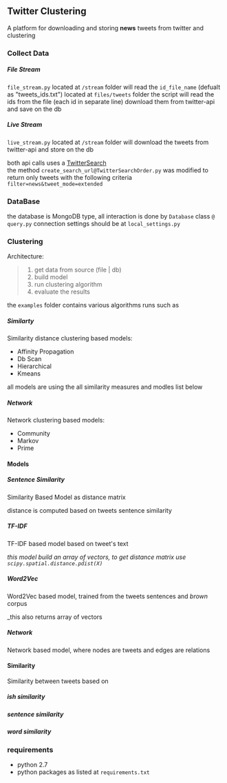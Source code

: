 ## Twitter Clustering
A platform for downloading and storing **news** tweets from twitter and clustering

### Collect Data
##### File Stream
`file_stream.py` located at `/stream` folder will read the `id_file_name` (defualt as "tweets_ids.txt") located at `files/tweets` folder
the script will read the ids from the file (each id in separate line) download them from twitter-api and save on the db

##### Live Stream
`live_stream.py` located at `/stream` folder will download the tweets from twitter-api and store on the db


both api calls uses a [TwitterSearch](https://github.com/ckoepp/TwitterSearch) <br>
the method `create_search_url@TwitterSearchOrder.py` was modified to return only tweets with the following criteria `filter=news&tweet_mode=extended`

### DataBase ###
the database is MongoDB type, all interaction is done by `Database` class `@ query.py`
connection settings should be at `local_settings.py`

### Clustering ###
Architecture: 
> 1. get data from source (file | db) 
> 2. build model 
> 3. run clustering algorithm
> 4. evaluate the results

the `examples` folder contains various algorithms runs such as

##### Similarty 
Similarity distance clustering based models:
- Affinity Propagation 
- Db Scan
- Hierarchical 
- Kmeans

all models are using the all similarity measures and modles list below

##### Network
Network clustering based models:
- Community
- Markov
- Prime

#### Models ####
##### Sentence Similarity
Similarity Based Model as distance matrix 

distance is computed based on tweets sentence similarity<br>


##### TF-IDF
TF-IDF based model based on tweet's text

_this model build an array of vectors, to get distance matrix use `scipy.spatial.distance.pdist(X)`_


##### Word2Vec
Word2Vec based model, trained from the tweets sentences and _brown_ corpus

_this also returns array of vectors


##### Network
Network based model, where nodes are tweets and edges are relations


#### Similarity ####
Similarity between tweets based on
##### ish similarity
##### sentence similarity
##### word similarity

### requirements
- python 2.7
- python packages as listed at `requirements.txt`
